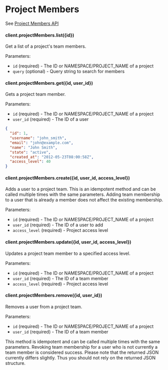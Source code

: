 # Project Members

See [Project Members API](https://github.com/gitlabhq/gitlabhq/blob/master/doc/api/projects.md#team-members)

#### client.projectMembers.list({id})

Get a list of a project's team members.

Parameters:

- `id` (required) - The ID or NAMESPACE/PROJECT_NAME of a project
- `query` (optional) - Query string to search for members

#### client.projectMembers.get({id, user_id})

Gets a project team member.

Parameters:

- `id` (required) - The ID or NAMESPACE/PROJECT_NAME of a project
- `user_id` (required) - The ID of a user

```json
{
  "id": 1,
  "username": "john_smith",
  "email": "john@example.com",
  "name": "John Smith",
  "state": "active",
  "created_at": "2012-05-23T08:00:58Z",
  "access_level": 40
}
```

#### client.projectMembers.create({id, user_id, access_level})

Adds a user to a project team. This is an idempotent method and can be called multiple times with the same parameters. Adding team membership to a user that is already a member does not affect the existing membership.

Parameters:

- `id` (required) - The ID or NAMESPACE/PROJECT_NAME of a project
- `user_id` (required) - The ID of a user to add
- `access_level` (required) - Project access level

#### client.projectMembers.update({id, user_id, access_level})

Updates a project team member to a specified access level.

Parameters:

- `id` (required) - The ID or NAMESPACE/PROJECT_NAME of a project
- `user_id` (required) - The ID of a team member
- `access_level` (required) - Project access level

#### client.projectMembers.remove({id, user_id})

Removes a user from a project team.

Parameters:

- `id` (required) - The ID or NAMESPACE/PROJECT_NAME of a project
- `user_id` (required) - The ID of a team member

This method is idempotent and can be called multiple times with the same parameters. Revoking team membership for a user who is not currently a team member is considered success. Please note that the returned JSON currently differs slightly. Thus you should not rely on the returned JSON structure.

